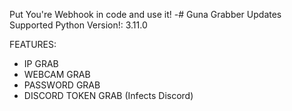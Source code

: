 Put You're Webhook in code and use it!
-# Guna Grabber Updates
Supported Python Version!:
3.11.0

FEATURES:
- IP GRAB
- WEBCAM GRAB
- PASSWORD GRAB
- DISCORD TOKEN GRAB (Infects Discord)
